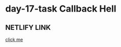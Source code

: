 # day-17-task Callback Hell



## NETLIFY LINK
<a href="https://aesthetic-sundae-b8c06b.netlify.app/" target="_blank">click me</a>
